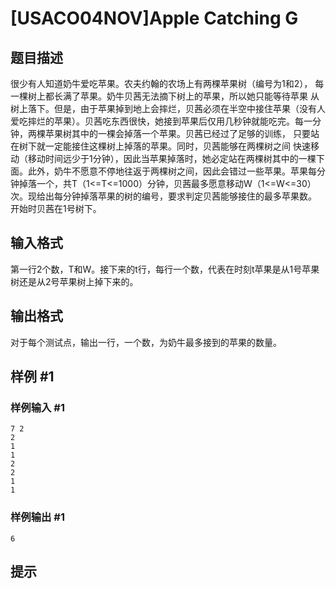 # [USACO04NOV]Apple Catching G

## 题目描述

很少有人知道奶牛爱吃苹果。农夫约翰的农场上有两棵苹果树（编号为1和2）， 每一棵树上都长满了苹果。奶牛贝茜无法摘下树上的苹果，所以她只能等待苹果 从树上落下。但是，由于苹果掉到地上会摔烂，贝茜必须在半空中接住苹果（没有人爱吃摔烂的苹果）。贝茜吃东西很快，她接到苹果后仅用几秒钟就能吃完。每一分钟，两棵苹果树其中的一棵会掉落一个苹果。贝茜已经过了足够的训练， 只要站在树下就一定能接住这棵树上掉落的苹果。同时，贝茜能够在两棵树之间 快速移动（移动时间远少于1分钟），因此当苹果掉落时，她必定站在两棵树其中的一棵下面。此外，奶牛不愿意不停地往返于两棵树之间，因此会错过一些苹果。苹果每分钟掉落一个，共T（1<=T<=1000）分钟，贝茜最多愿意移动W（1<=W<=30） 次。现给出每分钟掉落苹果的树的编号，要求判定贝茜能够接住的最多苹果数。 开始时贝茜在1号树下。


## 输入格式

第一行2个数，T和W。接下来的t行，每行一个数，代表在时刻t苹果是从1号苹果树还是从2号苹果树上掉下来的。


## 输出格式

对于每个测试点，输出一行，一个数，为奶牛最多接到的苹果的数量。


## 样例 #1

### 样例输入 #1
```
7 2
2
1
1
2
2
1
1
```

### 样例输出 #1

```
6
```

## 提示


